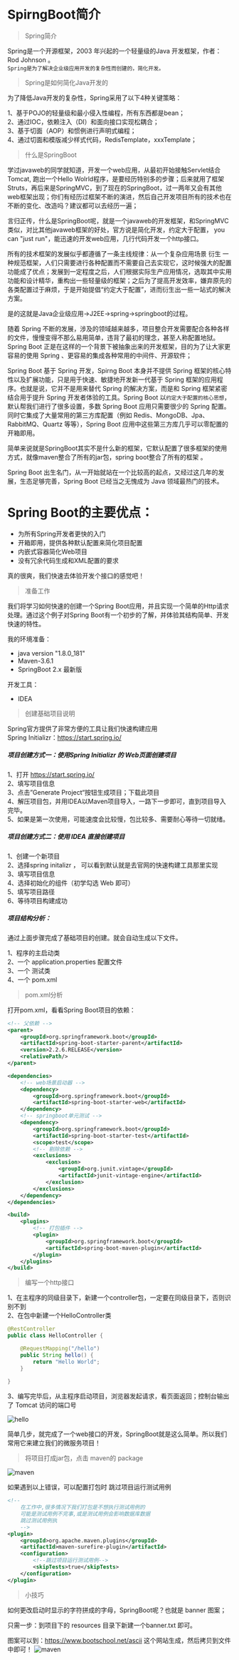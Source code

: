 # SpirngBoot简介

> Spring简介
  
Spring是一个开源框架，2003 年兴起的一个轻量级的Java 开发框架，作者：Rod Johnson  。  
`Spring是为了解决企业级应用开发的复杂性而创建的，简化开发。`
>Spring是如何简化Java开发的

 为了降低Java开发的复杂性，Spring采用了以下4种关键策略： 
 
1、基于POJO的轻量级和最小侵入性编程，所有东西都是bean；  
2、通过IOC，依赖注入（DI）和面向接口实现松耦合；  
3、基于切面（AOP）和惯例进行声明式编程；  
4、通过切面和模版减少样式代码，RedisTemplate，xxxTemplate；
>什么是SpringBoot  
 
学过javaweb的同学就知道，开发一个web应用，从最初开始接触Servlet结合Tomcat, 跑出一个Hello Wolrld程序，是要经历特别多的步骤；后来就用了框架Struts，再后来是SpringMVC，到了现在的SpringBoot，过一两年又会有其他web框架出现；你们有经历过框架不断的演进，然后自己开发项目所有的技术也在不断的变化、改造吗？建议都可以去经历一遍；  

言归正传，什么是SpringBoot呢，就是一个javaweb的开发框架，和SpringMVC类似，对比其他javaweb框架的好处，官方说是简化开发，约定大于配置，  you can "just run"，能迅速的开发web应用，几行代码开发一个http接口。  

所有的技术框架的发展似乎都遵循了一条主线规律：从一个复杂应用场景 衍生 一种规范框架，人们只需要进行各种配置而不需要自己去实现它，这时候强大的配置功能成了优点；发展到一定程度之后，人们根据实际生产应用情况，选取其中实用功能和设计精华，重构出一些轻量级的框架；之后为了提高开发效率，嫌弃原先的各类配置过于麻烦，于是开始提倡“约定大于配置”，进而衍生出一些一站式的解决方案。  

是的这就是Java企业级应用->J2EE->spring->springboot的过程。  

随着 Spring 不断的发展，涉及的领域越来越多，项目整合开发需要配合各种各样的文件，慢慢变得不那么易用简单，违背了最初的理念，甚至人称配置地狱。Spring Boot 正是在这样的一个背景下被抽象出来的开发框架，目的为了让大家更容易的使用 Spring 、更容易的集成各种常用的中间件、开源软件；  

Spring Boot 基于 Spring 开发，Spirng Boot 本身并不提供 Spring 框架的核心特性以及扩展功能，只是用于快速、敏捷地开发新一代基于 Spring 框架的应用程序。也就是说，它并不是用来替代 Spring 的解决方案，而是和 Spring 框架紧密结合用于提升 Spring 开发者体验的工具。Spring Boot 以`约定大于配置的核心思想`，默认帮我们进行了很多设置，多数 Spring Boot 应用只需要很少的 Spring 配置。同时它集成了大量常用的第三方库配置（例如 Redis、MongoDB、Jpa、RabbitMQ、Quartz 等等），Spring Boot 应用中这些第三方库几乎可以零配置的开箱即用。  

简单来说就是SpringBoot其实不是什么新的框架，它默认配置了很多框架的使用方式，就像maven整合了所有的jar包，spring boot整合了所有的框架 。  

Spring Boot 出生名门，从一开始就站在一个比较高的起点，又经过这几年的发展，生态足够完善，Spring Boot 已经当之无愧成为 Java 领域最热门的技术。  
# Spring Boot的主要优点：
* 为所有Spring开发者更快的入门
* 开箱即用，提供各种默认配置来简化项目配置
* 内嵌式容器简化Web项目
* 没有冗余代码生成和XML配置的要求  

真的很爽，我们快速去体验开发个接口的感觉吧！
>准备工作

我们将学习如何快速的创建一个Spring Boot应用，并且实现一个简单的Http请求处理。通过这个例子对Spring Boot有一个初步的了解，并体验其结构简单、开发快速的特性。  

我的环境准备：
* java version "1.8.0_181"
* Maven-3.6.1
* SpringBoot 2.x 最新版  

开发工具：
* IDEA

>创建基础项目说明

Spring官方提供了非常方便的工具让我们快速构建应用  
Spring Initializr：https://start.spring.io/

##### 项目创建方式一：使用Spring Initializr 的 Web页面创建项目
1、打开  https://start.spring.io/  
2、填写项目信息  
3、点击”Generate Project“按钮生成项目；下载此项目  
4、解压项目包，并用IDEA以Maven项目导入，一路下一步即可，直到项目导入完毕。  
5、如果是第一次使用，可能速度会比较慢，包比较多、需要耐心等待一切就绪。
##### 项目创建方式二：使用 IDEA 直接创建项目
1、创建一个新项目  
2、选择spring initalizr ， 可以看到默认就是去官网的快速构建工具那里实现  
3、填写项目信息  
4、选择初始化的组件（初学勾选 Web 即可）  
5、填写项目路径  
6、等待项目构建成功  
##### 项目结构分析：
通过上面步骤完成了基础项目的创建。就会自动生成以下文件。

1、程序的主启动类  
2、一个 application.properties 配置文件  
3、一个 测试类  
4、一个 pom.xml  

>pom.xml分析

打开pom.xml，看看Spring Boot项目的依赖：

```xml
<!-- 父依赖 -->
<parent>
    <groupId>org.springframework.boot</groupId>
    <artifactId>spring-boot-starter-parent</artifactId>
    <version>2.2.6.RELEASE</version>
    <relativePath/>
</parent>

<dependencies>
    <!-- web场景启动器 -->
    <dependency>
        <groupId>org.springframework.boot</groupId>
        <artifactId>spring-boot-starter-web</artifactId>
    </dependency>
    <!-- springboot单元测试 -->
    <dependency>
        <groupId>org.springframework.boot</groupId>
        <artifactId>spring-boot-starter-test</artifactId>
        <scope>test</scope>
        <!-- 剔除依赖 -->
        <exclusions>
            <exclusion>
                <groupId>org.junit.vintage</groupId>
                <artifactId>junit-vintage-engine</artifactId>
            </exclusion>
        </exclusions>
    </dependency>
</dependencies>

<build>
    <plugins>
        <!-- 打包插件 -->
        <plugin>
            <groupId>org.springframework.boot</groupId>
            <artifactId>spring-boot-maven-plugin</artifactId>
        </plugin>
    </plugins>
</build>
```

>编写一个http接口

1、在主程序的同级目录下，新建一个controller包，一定要在同级目录下，否则识别不到  
2、在包中新建一个HelloController类
```java
@RestController
public class HelloController {

    @RequestMapping("/hello")
    public String hello() {
        return "Hello World";
    }
    
}
```
3、编写完毕后，从主程序启动项目，浏览器发起请求，看页面返回；控制台输出了 Tomcat 访问的端口号
  
![hello](images/helloworld.png)  

简单几步，就完成了一个web接口的开发，SpringBoot就是这么简单。所以我们常用它来建立我们的微服务项目！

>将项目打成jar包，点击 maven的 package

![maven](images/640.jfif)  

如果遇到以上错误，可以配置打包时 跳过项目运行测试用例
```xml
<!--
    在工作中,很多情况下我们打包是不想执行测试用例的
    可能是测试用例不完事,或是测试用例会影响数据库数据
    跳过测试用例执
    -->
<plugin>
    <groupId>org.apache.maven.plugins</groupId>
    <artifactId>maven-surefire-plugin</artifactId>
    <configuration>
        <!--跳过项目运行测试用例-->
        <skipTests>true</skipTests>
    </configuration>
</plugin>
```



>小技巧

如何更改启动时显示的字符拼成的字母，SpringBoot呢？也就是 banner 图案；

只需一步：到项目下的 resources 目录下新建一个banner.txt 即可。

图案可以到：https://www.bootschool.net/ascii 这个网站生成，然后拷贝到文件中即可！
![maven](images/banner.jfif)  